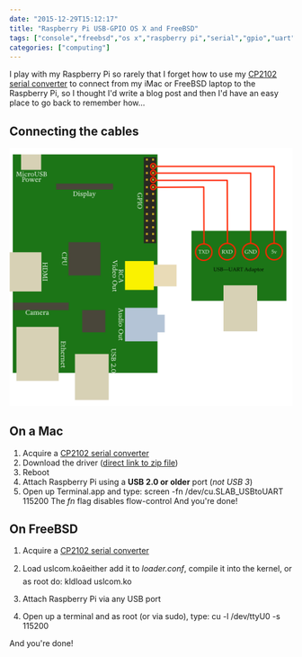 ```yaml
---
date: "2015-12-29T15:12:17"
title: "Raspberry Pi USB-GPIO OS X and FreeBSD"
tags: ["console","freebsd","os x","raspberry pi","serial","gpio","uart","usb"]
categories: ["computing"]
---
```


I play with my Raspberry Pi so rarely that I forget how to use my [CP2102 serial converter][1] to connect from my iMac or FreeBSD laptop to the Raspberry Pi, so I thought I'd write a blog post and then I'd have an easy place to go back to remember how... 
<!--more-->

## Connecting the cables


![alt text](Raspberry-Pi-USB-UART-Cabling.png "Raspberry Pi USB UART Cabling")


## On a Mac



1. Acquire a [CP2102 serial converter][3]
2. Download the driver ([direct link to zip file][4])
3. Reboot
4. Attach Raspberry Pi using a **USB 2.0 or older** port (_not USB 3_)
5. Open up Terminal.app and type: 
	screen -fn /dev/cu.SLAB_USBtoUART 115200 
The _fn_ flag disables flow-control 
And you're done! 


## On FreeBSD



1. Acquire a [CP2102 serial converter][5]
2. Load uslcom.koâeither add it to _loader.conf_, compile it into the kernel, or as root do: 
	kldload uslcom.ko
 

3. Attach Raspberry Pi via any USB port
4. Open up a terminal and as root (or via sudo), type: 
	cu -l /dev/ttyU0 -s 115200
 
 
And you're done!

  [1]: http://www.amazon.co.uk/gp/product/B00AFRXKFU
  [3]: http://www.amazon.co.uk/gp/product/B00AFRXKFU
  [4]: https://www.silabs.com/Support%20Documents/Software/Mac_OSX_VCP_Driver.zip
  [5]: http://www.amazon.co.uk/gp/product/B00AFRXKFU
